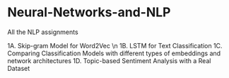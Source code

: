 # Neural-Networks-and-NLP
All the NLP assignments 

1A. Skip-gram Model for Word2Vec \n
1B. LSTM for Text Classification
1C. Comparing Classification Models with different types of embeddings and network architectures
1D. Topic-based Sentiment Analysis with a Real Dataset

